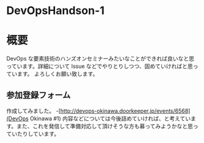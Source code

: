 DevOpsHandson-1
===============

# 概要
DevOps な要素技術のハンズオンセミナーみたいなことができれば良いなと思っています。詳細について Issue などでやりとりしつつ、固めていければと思っています。
よろしくお願い致します。

## 参加登録フォーム
作成してみました。
-[http://devops-okinawa.doorkeeper.jp/events/6568](DevOps Okinawa #1)
内容などについては今後詰めていければ、と考えています。また、これを発信して準備対応して頂けそうな方も募ってみようかなと思っていたりしています。
